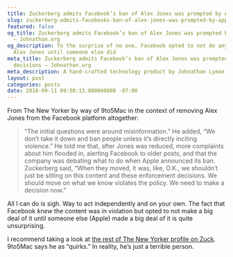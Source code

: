 ```yaml
---
title: Zuckerberg admits Facebook’s ban of Alex Jones was prompted by Apple’s decisions
slug: zuckerberg-admits-facebooks-ban-of-alex-jones-was-prompted-by-apples-decisions
featured: false
og_title: Zuckerberg admits Facebook’s ban of Alex Jones was prompted by Apple’s decisions
  – Johnathan.org
og_description: To the surprise of no one, Facebook opted to not do anything about
  Alex Jones until someone else did
meta_title: Zuckerberg admits Facebook’s ban of Alex Jones was prompted by Apple’s
  decisions – Johnathan.org
meta_description: A hand-crafted technology product by Johnathan Lyman
layout: post
categories: posts
date: 2018-09-11 09:58:13.000000000 -07:00
---
```


From The New Yorker by way of 9to5Mac in the context of removing Alex Jones from the Facebook platform altogether:

>  “The initial questions were around misinformation.” He added, “We don’t take it down and ban people unless it’s directly inciting violence.” He told me that, after Jones was reduced, more complaints about him flooded in, alerting Facebook to older posts, and that the company was debating what to do when Apple announced its ban.
> Zuckerberg said, “When they moved, it was, like, O.K., we shouldn’t just be sitting on this content and these enforcement decisions. We should move on what we know violates the policy. We need to make a decision now.”

All I can do is sigh. Way to act independently and on your own. The fact that Facebook _knew_ the content was in violation but opted to not make a big deal of it until someone else (Apple) made a big deal of it is quite unsurprising.

I recommend taking a look at [the rest of The New Yorker profile on Zuck](https://www.newyorker.com/magazine/2018/09/17/can-mark-zuckerberg-fix-facebook-before-it-breaks-democracy). 9to5Mac says he as “quirks.” In reality, he’s just a terrible person.

